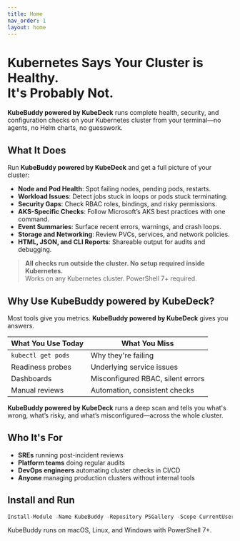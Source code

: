 ```yaml
---
title: Home
nav_order: 1
layout: home
---
```


# Kubernetes Says Your Cluster is Healthy. <br>It's Probably Not.

**KubeBuddy powered by KubeDeck** runs complete health, security, and configuration checks on your Kubernetes cluster from your terminal—no agents, no Helm charts, no guesswork.

## What It Does

Run **KubeBuddy powered by KubeDeck** and get a full picture of your cluster:

- **Node and Pod Health**: Spot failing nodes, pending pods, restarts.
- **Workload Issues**: Detect jobs stuck in loops or pods stuck terminating.
- **Security Gaps**: Check RBAC roles, bindings, and risky permissions.
- **AKS-Specific Checks**: Follow Microsoft’s AKS best practices with one command.
- **Event Summaries**: Surface recent errors, warnings, and crash loops.
- **Storage and Networking**: Review PVCs, services, and network policies.
- **HTML, JSON, and CLI Reports**: Shareable output for audits and debugging.

> **All checks run outside the cluster. No setup required inside Kubernetes.**  
> Works on any Kubernetes cluster. PowerShell 7+ required.

## Why Use KubeBuddy powered by KubeDeck?

Most tools give you metrics. **KubeBuddy powered by KubeDeck** gives you answers.

| What You Use Today | What You Miss |
|--------------------|----------------|
| `kubectl get pods` | Why they're failing |
| Readiness probes   | Underlying service issues |
| Dashboards         | Misconfigured RBAC, silent errors |
| Manual reviews     | Automation, consistent checks |

**KubeBuddy powered by KubeDeck** runs a deep scan and tells you what's wrong, what’s risky, and what’s misconfigured—across the whole cluster.

## Who It's For

- **SREs** running post-incident reviews  
- **Platform teams** doing regular audits  
- **DevOps engineers** automating cluster checks in CI/CD  
- **Anyone** managing production clusters without internal tools

## Install and Run

```powershell
Install-Module -Name KubeBuddy -Repository PSGallery -Scope CurrentUser
```

KubeBuddy runs on macOS, Linux, and Windows with PowerShell 7+.

